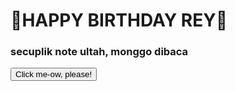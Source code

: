 <html lang="en">
  <head>
    <meta charset="UTF-8" />
    <meta name="viewport" content="width=device-width, initial-scale=1.0" />
    <title>Happy Birthday Rey dari Tibit</title>
    <link
      rel="stylesheet"
      href="https://cdnjs.cloudflare.com/ajax/libs/animate.css/4.1.1/animate.min.css"
    />
    <script src="https://cdn.tailwindcss.com"></script>
  </head>
  
  <body
    class="flex justify-center items-center h-screen"
    style="
      background-image: url(https://i.pinimg.com/736x/50/5e/8e/505e8eb54f13df32462afc23242e1bf7.jpg);
      background-repeat: no-repeat;
      background-size: cover;
    "
  >
    <div
      class="border bg-white rounded-xl px-10 border-4 border-gray-300 py-8 shadow-lg shadow-red-300 text-center animate__animated animate__backInDown m-10 w-98"
      id="kartu"
    >
      <h1 class="text-3xl">🎉HAPPY BIRTHDAY REY🎉</h1>
      <h3
        class="text-10xl font-bold text-red-500 animate__animated animate__infinite animate__pulse"
      >
        secuplik note ultah, monggo dibaca
      </h3>
      <button
        href="Buat Rey dari Tibit.html"
        class="animate__animated animate__delay-1s animate__tada p-2 bg-red-600 text-white rounded mt-5 hover:bg-red-900 transition ease-in w-full"
        onclick="ubahKartu()"
      >
        Click me-ow, please!
      </button>
    </div>
    <script src="https://cdn.jsdelivr.net/npm/@tsparticles/confetti@3.0.3/tsparticles.confetti.bundle.min.js"></script>
    <script>
      let kartu = document.getElementById("kartu");
      function ubahKartu() {
        kartu.innerHTML = `<h1 class="font-semibold text-wrap animate__animated animate__zoomIn">Barakallah fii umrik, Rey! AYEE, ada yang nambah umur nihh? Firstt, gw mau mengapresiasi semua kerja keras dan pencapaian lu sampai detik ini, honestly, you're SO cool, Rey. Oh ya IMO, you are such a good (silly) friend too, hahaha you should know thatt. So, here I'm really gonna pray for you (AAMIINKAN LOHYA), semogaa tahun ini makin banyak kebahagiaan, segala urusan maupun rezeki lancar, dan segala impian jadi kenyataan, there must be a big dream that you're chasing, and you have to believe that you can be whatever you want. Semoga panjang umur, sehat selalu (kalau lagi capek, tolong istirahat yang cukup, ok, you also need happiness, rest, and care) Semoga kita bisa terus seru-seruan bareng, dan saling dukung, ya! Masih banyak lagi do'a terbaik dari gw yang gabisa gw ketik disini, karena bakal panjang BANGET. Gw, kita semua, very proud of you, Rey. Once again, HAPPY HAPPY B'DAY YAA! KITA SEMUA SAYANG REY 🎉🎂<h1>
        <h2 class="mt-3 animate__animated animate__fadeIn">- Dari : Tibitfafa -</h2>
        <button onclick="refresh()" class="animate__animated animate__delay-1s animate__tada p-2 bg-slate-600 text-white rounded mt-5 hover:bg-slate-900 transition ease-in w-15000">SENYUUUMMM  :D</button>
          `;
      }
      confetti({
        particleCount: 200,
        spread: 70,
        origin: { y: 0.6 },
      });
      function refresh() {
        location.reload();
      }
    </script>
  </body>
